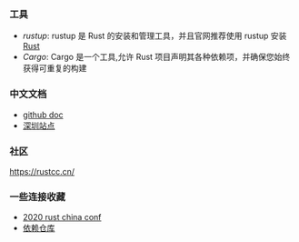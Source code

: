### 工具

- _rustup_: rustup 是 Rust 的安装和管理工具，并且官网推荐使用 rustup 安装 [Rust](https://www.rust-lang.org/tools/install)
- _Cargo_: Cargo 是一个工具,允许 Rust 项目声明其各种依赖项，并确保您始终获得可重复的构建

### 中文文档

- [github doc](https://kaisery.github.io/trpl-zh-cn/foreword.html)
- [深圳站点](http://120.78.128.153/rustbook/ch05-03-method-syntax.html)

### 社区

https://rustcc.cn/

### 一些连接收藏

- [2020 rust china conf](https://rustcc.cn/2020rustchinaconf/schedule.html)
- [依赖仓库](https://crates.io/)
